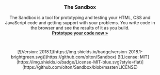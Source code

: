 <p align="center">
  <a href="https://metroui.org.ua/v4/">
    <img src="https://sandbox.org.ua/Views/images/logo.png" alt="">
  </a>

  <h3 align="center">The Sandbox</h3>

  <p align="center">
    The Sandbox is a tool for prototyping and testing your HTML, CSS and JavaScript code and getting support with your problems.
    You write code in the browser and see the results of it as you build.
    <br>
    <a href="https://sandbox.org.ua/"><strong>Prototype your code now »</strong></a>
  </p>
</p>

<br>

<p align="center">[![Version: 2018.1](https://img.shields.io/badge/version-2018.1-brightgreen.svg)](https://github.com/olton/Sandbox)
[![License: MIT](https://img.shields.io/badge/License-MIT-blue.svg?style=flat)](https://github.com/olton/Sandbox/blob/master/LICENSE)</p>